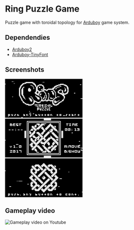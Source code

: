 # Ring Puzzle Game

Puzzle game with toroidal topology for [Arduboy](https://arduboy.com) game
system.

## Dependendies

* [Arduboy2](https://github.com/MLXXXp/Arduboy2)
* [Arduboy-TinyFont](https://github.com/yinkou/Arduboy-TinyFont)

## Screenshots

![main screen](screenshots/main_menu.png)
![gameplay](screenshots/gameplay.png)
![complete puzzle](screenshots/puzzle.png)

## Gameplay video

![Gameplay video on Youtube](https://youtu.be/nojhQ64gV3A)
